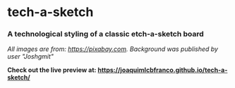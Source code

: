 # tech-a-sketch
### A technological styling of a classic etch-a-sketch board
_All images are from: https://pixabay.com. Background was published by user "Joshgmit"_

<strong>Check out the live preview at: https://joaquimlcbfranco.github.io/tech-a-sketch/</strong>
